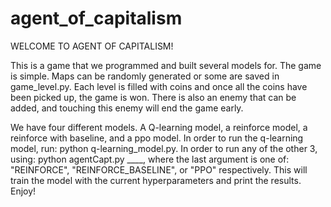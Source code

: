 # agent_of_capitalism
WELCOME TO AGENT OF CAPITALISM!

This is a game that we programmed and built several models for. The game is simple. Maps can be randomly generated or some are saved
in game_level.py. Each level is filled with coins and once all the coins have been picked up, the game is won. There is also an 
enemy that can be added, and touching this enemy will end the game early. 

We have four different models. A Q-learning model, a reinforce model, a reinforce with baseline, and a ppo model. In order to run
the q-learning model, run: python q-learning_model.py. In order to run any of the other 3, using: python agentCapt.py ____, where
the last argument is one of: "REINFORCE", "REINFORCE_BASELINE", or "PPO" respectively. This will train the model with the current
hyperparameters and print the results. Enjoy!
